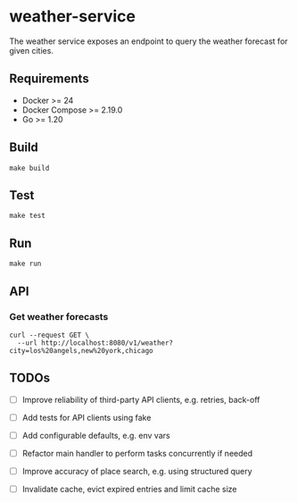 # weather-service

 The weather service exposes an endpoint to query the weather forecast for given cities.

## Requirements

* Docker >= 24
* Docker Compose >= 2.19.0
* Go >= 1.20

## Build

```shell
make build
```

## Test

```shell
make test
```

## Run

```shell
make run
```

## API

### Get weather forecasts

```shell
curl --request GET \
  --url http://localhost:8080/v1/weather?city=los%20angels,new%20york,chicago 
```

## TODOs

- [ ] Improve reliability of third-party API clients, e.g. retries, back-off
- [ ] Add tests for API clients using fake
- [ ] Add configurable defaults, e.g. env vars
- [ ] Refactor main handler to perform tasks concurrently if needed
- [ ] Improve accuracy of place search, e.g. using structured query
- [ ] Invalidate cache, evict expired entries and limit cache size

